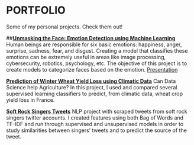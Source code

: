 # PORTFOLIO
Some of my personal projects. Check them out!

##[**Unmasking the Face: Emotion Detection using Machine Learning**](https://github.com/mariagilr/PORTFOLIO/blob/master/Unmasking%20the%20face.ipynb)                                   
Human beings are responsible for six basic emotions: happiness, anger, surprise, sadness, fear, and disgust. Creating a model that classifies these emotions can be extremely useful in areas like image processing, cybersecurity, robotics, psychology, etc. The objective of this project is to create models to categorize faces based on the emotion. [Presentation](https://prezi.com/view/YJdxPHcA2jHIZU5xtnMc/)


[**Prediction of Winter Wheat Yield Loss using Climatic Data**](https://github.com/mariagilr/PORTFOLIO/blob/master/Prediction%20of%20Wheat%20Yield%20Loss.ipynb)
Can Data Science help Agriculture? In this project, I used and compared several supervised learning classifiers to predict, from climatic data,  wheat crop yield loss in France.

[**Soft Rock Singers Tweets**](https://github.com/mariagilr/PORTFOLIO/blob/master/Soft%20Rock%20Singers%20Tweets.ipynb)
NLP project with scraped tweets from soft rock singers twitter accounts. I created features using both Bag of Words and TF-IDF and run through supervised and unsupervised models in order to study similarities between singers’ tweets and to predict the source of the tweet.
